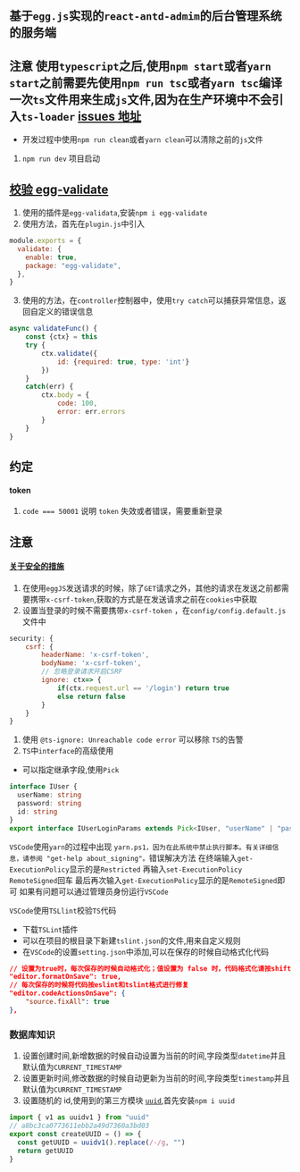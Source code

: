 ## 基于`egg.js`实现的`react-antd-admim`的后台管理系统的服务端

## **注意** 使用`typescript`之后,使用`npm start`或者`yarn start`之前需要先使用`npm run tsc`或者`yarn tsc`编译一次`ts`文件用来生成`js`文件,因为在生产环境中不会引入`ts-loader` [issues 地址](https://github.com/eggjs/egg/issues/3926#issuecomment-528155822)

- 开发过程中使用`npm run clean`或者`yarn clean`可以清除之前的`js`文件

1. `npm run dev` 项目启动

## [校验 egg-validate](https://eggjs.org/zh-cn/basics/controller.html#%E5%8F%82%E6%95%B0%E6%A0%A1%E9%AA%8C)

1. 使用的插件是`egg-validata`,安装`npm i egg-validate`
2. 使用方法，首先在`plugin.js`中引入

```js
module.exports = {
  validate: {
    enable: true,
    package: "egg-validate",
  },
}
```

3. 使用的方法，在`controller`控制器中，使用`try catch`可以捕获异常信息，返回自定义的错误信息

```js
async validateFunc() {
    const {ctx} = this
    try {
        ctx.validate({
            id: {required: true, type: 'int'}
        })
    }
    catch(err) {
        ctx.body = {
            code: 100,
            error: err.errors
        }
    }
}
```

## 约定

#### token

1. `code === 50001` 说明 `token` 失效或者错误，需要重新登录

## 注意

#### [关于安全的措施](https://eggjs.org/zh-cn/core/security.html)

1. 在使用`eggJS`发送请求的时候，除了`GET`请求之外，其他的请求在发送之前都需要携带`x-csrf-token`,获取的方式是在发送请求之前在`cookies`中获取
2. 设置当登录的时候不需要携带`x-csrf-token` ，在`config/config.default.js`文件中

```js
security: {
    csrf: {
        headerName: 'x-csrf-token',
        bodyName: 'x-csrf-token',
        // 忽略登录请求开启CSRF
        ignore: ctx=> {
            if(ctx.request.url == '/login') return true
            else return false
        }
    }
}
```

1. 使用 `@ts-ignore: Unreachable code error` 可以移除 `TS`的告警
2. `TS`中`interface`的高级使用

- 可以指定继承字段,使用`Pick`

```ts
interface IUser {
  userName: string
  password: string
  id: string
}
export interface IUserLoginParams extends Pick<IUser, "userName" | "password"> {}
```

`VSCode`使用`yarn`的过程中出现 `yarn.ps1，因为在此系统中禁止执行脚本。有关详细信息，请参阅 "get-help about_signing"。`错误解决方法
在终端输入`get-ExecutionPolicy`显示的是`Restricted`
再输入`set-ExecutionPolicy RemoteSigned`回车
最后再次输入`get-ExecutionPolicy`显示的是`RemoteSigned`即可
如果有问题可以通过管理员身份运行`VSCode`

`VSCode`使用`TSLlint`校验`TS`代码

- 下载`TSLint`插件
- 可以在项目的根目录下新建`tslint.json`的文件,用来自定义规则
- 在`VSCode`的设置`setting.json`中添加,可以在保存的时候自动格式化代码

```json
// 设置为true时，每次保存的时候自动格式化；值设置为 false 时，代码格式化请按shift+alt+F
"editor.formatOnSave": true,
// 每次保存的时候将代码按eslint和tslint格式进行修复
"editor.codeActionsOnSave": {
    "source.fixAll": true
},
```

### 数据库知识

1. 设置创建时间,新增数据的时候自动设置为当前的时间,字段类型`datetime`并且默认值为`CURRENT_TIMESTAMP`
2. 设置更新时间,修改数据的时候自动更新为当前的时间,字段类型`timestamp`并且默认值为`CURRENT_TIMESTAMP`
3. 设置随机的 id,使用到的第三方模块 [`uuid`](https://www.npmjs.com/package/uuid),首先安装`npm i uuid`

```js
import { v1 as uuidv1 } from "uuid"
// a8bc3ca0773611ebb2a49d7360a3bd03
export const createUUID = () => {
  const getUUID = uuidv1().replace(/-/g, "")
  return getUUID
}
```
